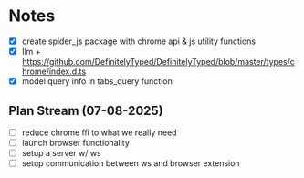 # Notes

- [x] create spider_js package with chrome api & js utility functions
- [x] llm + https://github.com/DefinitelyTyped/DefinitelyTyped/blob/master/types/chrome/index.d.ts
- [x] model query info in tabs_query function

## Plan Stream (07-08-2025)

- [ ] reduce chrome ffi to what we really need
- [ ] launch browser functionality
- [ ] setup a server w/ ws
- [ ] setup communication between ws and browser extension
